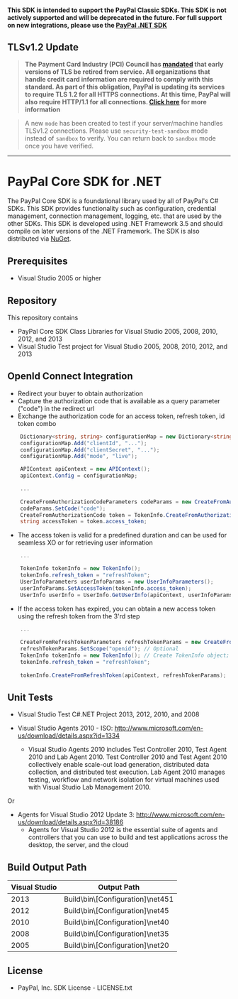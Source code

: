#### This SDK is intended to support the PayPal Classic SDKs. This SDK is not actively supported and will be deprecated in the future. For full support on new integrations, please use the [PayPal .NET SDK](https://github.com/paypal/PayPal-NET-SDK)

## TLSv1.2 Update
> **The Payment Card Industry (PCI) Council has [mandated](http://blog.pcisecuritystandards.org/migrating-from-ssl-and-early-tls) that early versions of TLS be retired from service.  All organizations that handle credit card information are required to comply with this standard. As part of this obligation, PayPal is updating its services to require TLS 1.2 for all HTTPS connections. At this time, PayPal will also require HTTP/1.1 for all connections. [Click here](https://github.com/paypal/tls-update) for more information**

> A new `mode` has been created to test if your server/machine handles TLSv1.2 connections. Please use `security-test-sandbox` mode instead of `sandbox` to verify. You can return back to `sandbox` mode once you have verified.

---

# PayPal Core SDK for .NET

The PayPal Core SDK is a foundational library used by all of PayPal's C# SDKs. This SDK provides functionality such as configuration, credential management, connection management, logging, etc. that are used by the other SDKs. This SDK is developed using .NET Framework 3.5 and should compile on later versions of the .NET Framework. The SDK is also distributed via [NuGet](http://www.nuget.org/packages/PayPalCoreSDK/).

## Prerequisites

*	Visual Studio 2005 or higher


## Repository

This repository contains

*	PayPal Core SDK Class Libraries for Visual Studio 2005, 2008, 2010, 2012, and 2013
*	Visual Studio Test project for Visual Studio 2005, 2008, 2010, 2012, and 2013


## OpenId Connect Integration

   * Redirect your buyer to obtain authorization
   * Capture the authorization code that is available as a query parameter ("code") in the redirect url
   * Exchange the authorization code for an access token, refresh token, id token combo

```csharp	
    Dictionary<string, string> configurationMap = new Dictionary<string, string>();
    configurationMap.Add("clientId", "...");
    configurationMap.Add("clientSecret", "...");
    configurationMap.Add("mode", "live");

    APIContext apiContext = new APIContext();
    apiContext.Config = configurationMap;

    ...
    
    CreateFromAuthorizationCodeParameters codeParams = new CreateFromAuthorizationCodeParameters();
    codeParams.SetCode("code");
    CreateFromAuthorizationCode token = TokenInfo.CreateFromAuthorizationCode(apiContext, codeParams);
    string accessToken = token.access_token;
```

   * The access token is valid for a predefined duration and can be used for seamless XO or for retrieving user information

```csharp
    ...

    TokenInfo tokenInfo = new TokenInfo();
    tokenInfo.refresh_token = "refreshToken";
    UserInfoParameters userInfoParams = new UserInfoParameters();
    userInfoParams.SetAccessToken(tokenInfo.access_token);
    UserInfo userInfo = UserInfo.GetUserInfo(apiContext, userInfoParams);
```

   * If the access token has expired, you can obtain a new access token using the refresh token from the 3'rd step

```csharp
    ...
    
    CreateFromRefreshTokenParameters refreshTokenParams = new CreateFromRefreshTokenParameters();
    refreshTokenParams.SetScope("openid"); // Optional
    TokenInfo tokenInfo = new TokenInfo(); // Create TokenInfo object; setting the refresh token
    tokenInfo.refresh_token = "refreshToken";
    
    tokenInfo.CreateFromRefreshToken(apiContext, refreshTokenParams);
```

## Unit Tests

*	Visual Studio Test C#.NET Project 2013, 2012, 2010, and 2008

*   Visual Studio Agents 2010 - ISO: http://www.microsoft.com/en-us/download/details.aspx?id=1334
	- Visual Studio Agents 2010 includes Test Controller 2010, Test Agent 2010 and Lab Agent 2010. Test Controller 2010 and Test Agent 2010 collectively enable scale-out load generation, distributed data collection, and distributed test execution. Lab Agent 2010 manages testing, workflow and network isolation for virtual machines used with Visual Studio Lab Management 2010. 

Or

*   Agents for Visual Studio 2012 Update 3: http://www.microsoft.com/en-us/download/details.aspx?id=38186
    - Agents for Visual Studio 2012 is the essential suite of agents and controllers that you can use to build and test applications across the desktop, the server, and the cloud

## Build Output Path

| Visual Studio | Output Path                       |
| ------------- | --------------------------------- |
| 2013          | Build\bin\\[Configuration]\net451 |
| 2012          | Build\bin\\[Configuration]\net45  |
| 2010          | Build\bin\\[Configuration]\net40  |
| 2008          | Build\bin\\[Configuration]\net35  |
| 2005          | Build\bin\\[Configuration]\net20  |

## License

*	PayPal, Inc. SDK License - LICENSE.txt

